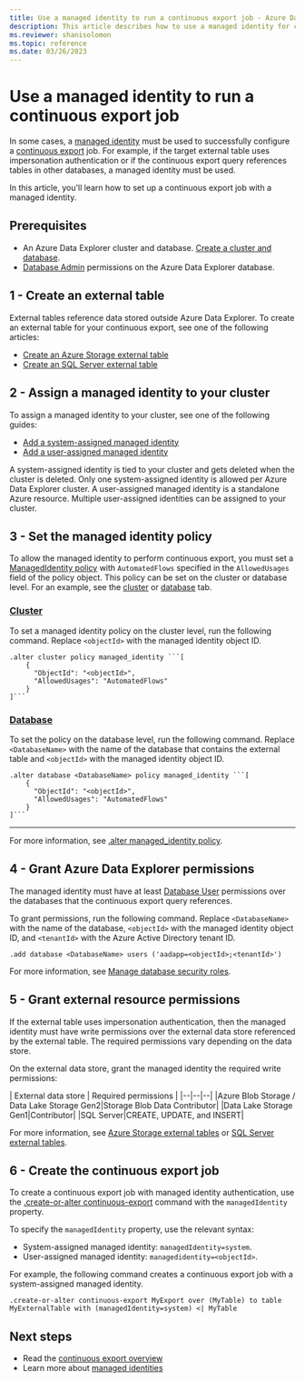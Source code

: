 ```yaml
---
title: Use a managed identity to run a continuous export job - Azure Data Explorer
description: This article describes how to use a managed identity for continuous export in Azure Data Explorer.
ms.reviewer: shanisolomon
ms.topic: reference
ms.date: 03/26/2023
---
```

# Use a managed identity to run a continuous export job

In some cases, a [managed identity](../../../managed-identities-overview.md) must be used to successfully configure a [continuous export](continuous-data-export.md) job. For example, if the target external table uses impersonation authentication or if the continuous export query references tables in other databases, a managed identity must be used.

In this article, you'll learn how to set up a continuous export job with a managed identity.

## Prerequisites

* An Azure Data Explorer cluster and database. [Create a cluster and database](../../../create-cluster-database-portal.md).
* [Database Admin](../access-control/role-based-access-control.md) permissions on the Azure Data Explorer database.

## 1 - Create an external table

External tables reference data stored outside Azure Data Explorer. To create an external table for your continuous export, see one of the following articles:

* [Create an Azure Storage external table](../external-tables-azurestorage-azuredatalake.md)
* [Create an SQL Server external table](../external-sql-tables.md)

## 2 - Assign a managed identity to your cluster

To assign a managed identity to your cluster, see one of the following guides:

* [Add a system-assigned managed identity](../../../configure-managed-identities-cluster.md#add-a-system-assigned-identity)
* [Add a user-assigned managed identity](../../../configure-managed-identities-cluster.md#add-a-user-assigned-identity)

A system-assigned identity is tied to your cluster and gets deleted when the cluster is deleted. Only one system-assigned identity is allowed per Azure Data Explorer cluster. A user-assigned managed identity is a standalone Azure resource. Multiple user-assigned identities can be assigned to your cluster.

## 3 - Set the managed identity policy

To allow the managed identity to perform continuous export, you must set a [ManagedIdentity policy](../managed-identity-policy.md) with `AutomatedFlows` specified in the `AllowedUsages` field of the policy object. This policy can be set on the cluster or database level. For an example, see the [cluster](#cluster) or [database](#database) tab.

### [Cluster](#tab/cluster)

To set a managed identity policy on the cluster level, run the following command. Replace `<objectId>` with the managed identity object ID.

```kusto
.alter cluster policy managed_identity ```[
    {
      "ObjectId": "<objectId>",
      "AllowedUsages": "AutomatedFlows"
    }
]```
```

### [Database](#tab/database)

To set the policy on the database level, run the following command. Replace `<DatabaseName>` with the name of the database that contains the external table and `<objectId>` with the managed identity object ID.

```kusto
.alter database <DatabaseName> policy managed_identity ```[
    {
      "ObjectId": "<objectId>",
      "AllowedUsages": "AutomatedFlows"
    }
]```
```

---

For more information, see [.alter managed_identity policy](../alter-managed-identity-policy-command.md).

## 4 - Grant Azure Data Explorer permissions

The managed identity must have at least [Database User](../access-control/role-based-access-control.md) permissions over the databases that the continuous export query references.

To grant permissions, run the following command. Replace `<DatabaseName>` with the name of the database, `<objectId>` with the managed identity object ID, and `<tenantId>` with the Azure Active Directory tenant ID.

```kusto
.add database <DatabaseName> users ('aadapp=<objectId>;<tenantId>')
```

For more information, see [Manage database security roles](../manage-database-security-roles.md#add-and-remove-security-roles).

## 5 - Grant external resource permissions

If the external table uses impersonation authentication, then the managed identity must have write permissions over the external data store referenced by the external table. The required permissions vary depending on the data store.

On the external data store, grant the managed identity the required write permissions:

| External data store | Required permissions |
|--|--|--|
|Azure Blob Storage / Data Lake Storage Gen2|Storage Blob Data Contributor|
|Data Lake Storage Gen1|Contributor|
|SQL Server|CREATE, UPDATE, and INSERT|

For more information, see [Azure Storage external tables](../external-tables-azurestorage-azuredatalake.md#authentication-and-authorization) or [SQL Server external tables](../external-sql-tables.md#authentication-and-authorization).

## 6 - Create the continuous export job

To create a continuous export job with managed identity authentication, use the [.create-or-alter continuous-export](create-alter-continuous.md) command with the `managedIdentity` property.

To specify the `managedIdentity` property, use the relevant syntax:

* System-assigned managed identity: `managedIdentity=system`.
* User-assigned managed identity: `managedidentity=<objectId>`.

For example, the following command creates a continuous export job with a system-assigned managed identity.

```kusto
.create-or-alter continuous-export MyExport over (MyTable) to table MyExternalTable with (managedIdentity=system) <| MyTable
```

## Next steps

* Read the [continuous export overview](continuous-data-export.md)
* Learn more about [managed identities](../../../managed-identities-overview.md)
